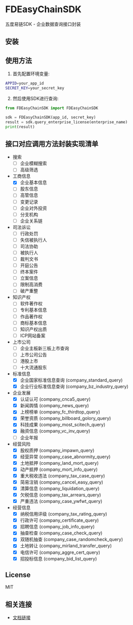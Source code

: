 # FDEasyChainSDK

五度易链SDK - 企业数据查询接口封装

## 安装

## 使用方法

1. 首先配置环境变量:

```bash
APPID=your_app_id
SECRET_KEY=your_secret_key
```

2. 然后使用SDK进行查询:

```python
from FDEasyChainSDK import FDEasyChainSDK

sdk = FDEasyChainSDK(app_id, secret_key)
result = sdk.query_enterprise_license(enterprise_name)
print(result)
```

## 接口对应调用方法封装实现清单

- 搜索
    - [ ] 企业模糊搜索
    - [ ] 高级筛选
- 工商信息
    - [x] 企业基本信息
    - [ ] 股东信息
    - [ ] 高管信息
    - [ ] 变更记录
    - [ ] 企业对外投资
    - [ ] 分支机构
    - [ ] 企业关系链
- 司法诉讼
    - [ ] 行政处罚
    - [ ] 失信被执行人
    - [ ] 司法协助
    - [ ] 被执行人
    - [ ] 裁判文书
    - [ ] 开庭公告
    - [ ] 终本案件
    - [ ] 立案信息
    - [ ] 限制高消费
    - [ ] 破产重整
- 知识产权
    - [ ] 软件著作权
    - [ ] 专利基本信息
    - [ ] 作品著作权
    - [ ] 商标基本信息
    - [ ] 知识产权出质
    - [ ] ICP网站备案
- 上市公司
    - [ ] 企业主板新三板上市查询
    - [ ] 上市公司公告
    - [ ] 港股上市
    - [ ] 十大流通股东
- 标准信息
    - [x] 企业国家标准信息查询 (company_standard_query)
    - [x] 企业行业标准信息查询 (company_bz_industry_query)
- 企业发展
    - [x] 认证认可 (company_cnca5_query)
    - [x] 新闻舆情 (company_news_query)
    - [x] 上榜榜单 (company_fc_thirdtop_query)
    - [x] 荣誉资质 (company_billboard_golory_query)
    - [x] 科技成果 (company_most_scitech_query)
    - [x] 融资信息 (company_vc_inv_query)
    - [ ] 企业年报
- 经营风险
    - [x] 股权质押 (company_impawn_query)
    - [x] 经营异常 (company_case_abnormity_query)
    - [x] 土地抵押 (company_land_mort_query)
    - [x] 动产抵押 (company_mort_info_query)
    - [x] 重大税收违法 (company_tax_case_query)
    - [x] 简易注销 (company_cancel_easy_query)
    - [x] 清算信息 (company_liquidation_query)
    - [x] 欠税信息 (company_tax_arrears_query)
    - [x] 严重违法 (company_case_ywfwt_query)
- 经营信息
    - [x] 纳税信用评级 (company_tax_rating_query)
    - [x] 行政许可 (company_certificate_query)
    - [x] 招聘信息 (company_job_info_query)
    - [x] 抽查检查 (company_case_check_query)
    - [x] 双随机抽查 (company_case_randomcheck_query)
    - [x] 土地转让 (company_mirland_transfer_query)
    - [x] 电信许可 (company_aggre_cert_query)
    - [x] 招投标信息 (company_bid_list_query)

## License

MIT

## 相关连接

* [文档链接](https://api.datadowell.com/market)